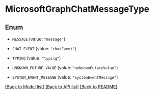 # MicrosoftGraphChatMessageType

## Enum


* `MESSAGE` (value: `"message"`)

* `CHAT_EVENT` (value: `"chatEvent"`)

* `TYPING` (value: `"typing"`)

* `UNKNOWN_FUTURE_VALUE` (value: `"unknownFutureValue"`)

* `SYSTEM_EVENT_MESSAGE` (value: `"systemEventMessage"`)


[[Back to Model list]](../README.md#documentation-for-models) [[Back to API list]](../README.md#documentation-for-api-endpoints) [[Back to README]](../README.md)


